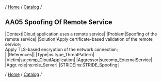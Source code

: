 / [Home](/acctp/) / [Catalog](/acctp/catalog/) /

## AA05 Spoofing Of Remote Service

|Context|Cloud application uses a remote service|
|Problem|Spoofing of the remote service|
|Solution|Apply certificate-based validation of the remote service;<br /> Apply TLS-based encryption of the network connection;<br />|
|References||
|Type|ns:type_ThreatPattern|
|Victim|su:comp_CloudApplication|
|Aggressor|su:comp_ExternalService|
|Aggr. role|ns:role_Server|
|STRIDE|ns:STRIDE_Spoofing|

/ [Home](/acctp/) / [Catalog](/acctp/catalog/) /
